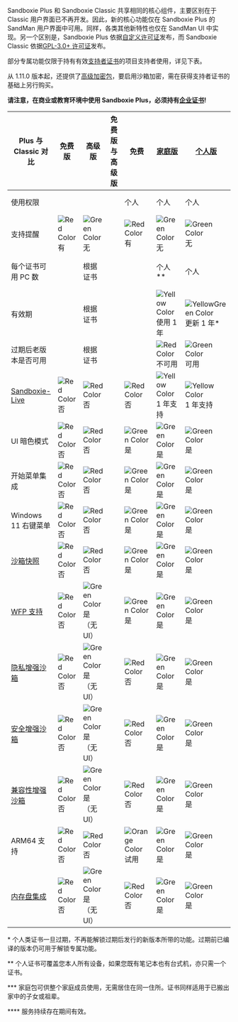 Sandboxie Plus 和 Sandboxie Classic 共享相同的核心组件，主要区别在于 Classic 用户界面已不再开发。因此，新的核心功能仅在 Sandboxie Plus 的 SandMan 用户界面中可用。同样，各类其他新特性也仅在 SandMan UI 中实现。另一个区别是，Sandboxie Plus 依据[自定义许可证](https://github.com/sandboxie-plus/Sandboxie/blob/master/LICENSE.Plus)发布，而 Sandboxie Classic 依据[GPL-3.0+ 许可证](https://github.com/sandboxie-plus/Sandboxie/blob/master/LICENSE.Classic)发布。

部分专属功能仅限于持有有效[支持者证书](https://sandboxie-plus.com/supporter-certificate/)的项目支持者使用，详见下表。

从 1.11.0 版本起，还提供了[高级加密包](https://xanasoft.com/product/sandboxie-plus-advanced-upgrade/)，要启用沙箱加密，需在获得支持者证书的基础上另行购买。

**请注意，在商业或教育环境中使用 Sandboxie Plus，必须持有[企业证书](https://xanasoft.com/product/sandboxie-plus-business/)!**

|                Plus 与 Classic 对比                              | 免费版                                                                                 | 高级版                                                                                        | 免费版与高级版    | 免费                                                                                           | [家庭版](https://xanasoft.com/product/sandboxie-plus-home/)                                       | [个人版](https://xanasoft.com/product/sandboxie-plus-personal/)                                      | [家庭包](https://xanasoft.com/product/sandboxie-plus-familypack/)                                 | [企业版](https://xanasoft.com/product/sandboxie-plus-business/)                                 | [永久授权版](https://xanasoft.com/product/sandboxie-plus-eternal/)            |
|-----------------------------------------------------------------|---------------------------------------------------------------------------------------|---------------------------------------------------------------------------------------------|------------------|----------------------------------------------------------------------------------------------|-----------------------------------------------------------------------------------------------|-----------------------------------------------------------------------------------------------|-----------------------------------------------------------------------------------------------|-----------------------------------------------------------------------------------------------|--------------------------------------------------------------------------------|
| 使用权限                                                         |                                                                                       |                                                                                             |                  | 个人                                                                                         | 个人                                                                                          | 个人                                                                                          | 个人及家庭                                                                                      | 商业用途                                                                                       | 个人                                                                              |
| 支持提醒                                                         | ![Red Color](https://placeholder.antonshell.me/img?width=15&color_bg=ff0000&text=+) 有 | ![Green Color](https://placeholder.antonshell.me/img?width=15&color_bg=00ff00&text=+) 无    |                  | ![Red Color](https://placeholder.antonshell.me/img?width=15&color_bg=ff0000&text=+) 有      | ![Green Color](https://placeholder.antonshell.me/img?width=15&color_bg=00ff00&text=+) 无      | ![Green Color](https://placeholder.antonshell.me/img?width=15&color_bg=00ff00&text=+) 无      | ![Green Color](https://placeholder.antonshell.me/img?width=15&color_bg=00ff00&text=+) 无      | ![Green Color](https://placeholder.antonshell.me/img?width=15&color_bg=00ff00&text=+) 无      | ![Green Color](https://placeholder.antonshell.me/img?width=15&color_bg=00ff00&text=+) 无     |
| 每个证书可用 PC 数                                               |                                                                                       | 根据证书                                                                                      |                  |                                                                                              | 个人\*\*                                                                                    | 个人                                                                                          | 个人及家庭\*\*\*                                                                             | 1                                                                                             | 个人及家庭                                                                         |
| 有效期                                                          |                                                                                       | 根据证书                                                                                      |                  |                                                                                              | ![Yellow Color](https://placeholder.antonshell.me/img?width=15&color_bg=ffff00&text=+) 使用 1 年 | ![YellowGreen Color](https://placeholder.antonshell.me/img?width=15&color_bg=99cc33&text=+) 更新 1 年\*  | ![Yellow Color](https://placeholder.antonshell.me/img?width=15&color_bg=ffff00&text=+) 使用 1 年 | ![Yellow Color](https://placeholder.antonshell.me/img?width=15&color_bg=ffff00&text=+) 使用 1 年 | ![Green Color](https://placeholder.antonshell.me/img?width=15&color_bg=00ff00&text=+) 无      |
| 过期后老版本是否可用                                             |                                                                                       | 根据证书                                                                                      |                  |                                                                                              | ![Red Color](https://placeholder.antonshell.me/img?width=15&color_bg=ff0000&text=+) 不可用    | ![Green Color](https://placeholder.antonshell.me/img?width=15&color_bg=00ff00&text=+) 可用    | ![Red Color](https://placeholder.antonshell.me/img?width=15&color_bg=ff0000&text=+) 不可用    | ![Red Color](https://placeholder.antonshell.me/img?width=15&color_bg=ff0000&text=+) 不可用    |                                                                                            |
| [Sandboxie-Live](../PlusContent/Sandboxie-Live.md)                | ![Red Color](https://placeholder.antonshell.me/img?width=15&color_bg=ff0000&text=+) 否 | ![Red Color](https://placeholder.antonshell.me/img?width=15&color_bg=ff0000&text=+) 否      |                  | ![Red Color](https://placeholder.antonshell.me/img?width=15&color_bg=ff0000&text=+) 否       | ![Yellow Color](https://placeholder.antonshell.me/img?width=15&color_bg=ffff00&text=+) 1 年支持 | ![Yellow Color](https://placeholder.antonshell.me/img?width=15&color_bg=ffff00&text=+) 1 年支持 | ![Yellow Color](https://placeholder.antonshell.me/img?width=15&color_bg=ffff00&text=+) 1 年支持 | ![Yellow Color](https://placeholder.antonshell.me/img?width=15&color_bg=ffff00&text=+) 1 年支持 | 永久服务\*\*\*\*                                                          |
| UI 暗色模式                                                       | ![Red Color](https://placeholder.antonshell.me/img?width=15&color_bg=ff0000&text=+) 否 | ![Red Color](https://placeholder.antonshell.me/img?width=15&color_bg=ff0000&text=+) 否      |                  | ![Green Color](https://placeholder.antonshell.me/img?width=15&color_bg=00ff00&text=+) 是     | ![Green Color](https://placeholder.antonshell.me/img?width=15&color_bg=00ff00&text=+) 是     | ![Green Color](https://placeholder.antonshell.me/img?width=15&color_bg=00ff00&text=+) 是     | ![Green Color](https://placeholder.antonshell.me/img?width=15&color_bg=00ff00&text=+) 是     | ![Green Color](https://placeholder.antonshell.me/img?width=15&color_bg=00ff00&text=+) 是     | ![Green Color](https://placeholder.antonshell.me/img?width=15&color_bg=00ff00&text=+) 是    |
| 开始菜单集成                                                      | ![Red Color](https://placeholder.antonshell.me/img?width=15&color_bg=ff0000&text=+) 否 | ![Red Color](https://placeholder.antonshell.me/img?width=15&color_bg=ff0000&text=+) 否      |                  | ![Green Color](https://placeholder.antonshell.me/img?width=15&color_bg=00ff00&text=+) 是     | ![Green Color](https://placeholder.antonshell.me/img?width=15&color_bg=00ff00&text=+) 是     | ![Green Color](https://placeholder.antonshell.me/img?width=15&color_bg=00ff00&text=+) 是     | ![Green Color](https://placeholder.antonshell.me/img?width=15&color_bg=00ff00&text=+) 是     | ![Green Color](https://placeholder.antonshell.me/img?width=15&color_bg=00ff00&text=+) 是     | ![Green Color](https://placeholder.antonshell.me/img?width=15&color_bg=00ff00&text=+) 是    |
| Windows 11 右键菜单                                               | ![Red Color](https://placeholder.antonshell.me/img?width=15&color_bg=ff0000&text=+) 否 | ![Red Color](https://placeholder.antonshell.me/img?width=15&color_bg=ff0000&text=+) 否      |                  | ![Green Color](https://placeholder.antonshell.me/img?width=15&color_bg=00ff00&text=+) 是     | ![Green Color](https://placeholder.antonshell.me/img?width=15&color_bg=00ff00&text=+) 是     | ![Green Color](https://placeholder.antonshell.me/img?width=15&color_bg=00ff00&text=+) 是     | ![Green Color](https://placeholder.antonshell.me/img?width=15&color_bg=00ff00&text=+) 是     | ![Green Color](https://placeholder.antonshell.me/img?width=15&color_bg=00ff00&text=+) 是     | ![Green Color](https://placeholder.antonshell.me/img?width=15&color_bg=00ff00&text=+) 是    |
| [沙箱快照](../PlusContent/BoxSnapshots.md)                         | ![Red Color](https://placeholder.antonshell.me/img?width=15&color_bg=ff0000&text=+) 否 | ![Red Color](https://placeholder.antonshell.me/img?width=15&color_bg=ff0000&text=+) 否      |                  | ![Green Color](https://placeholder.antonshell.me/img?width=15&color_bg=00ff00&text=+) 是     | ![Green Color](https://placeholder.antonshell.me/img?width=15&color_bg=00ff00&text=+) 是     | ![Green Color](https://placeholder.antonshell.me/img?width=15&color_bg=00ff00&text=+) 是     | ![Green Color](https://placeholder.antonshell.me/img?width=15&color_bg=00ff00&text=+) 是     | ![Green Color](https://placeholder.antonshell.me/img?width=15&color_bg=00ff00&text=+) 是     | ![Green Color](https://placeholder.antonshell.me/img?width=15&color_bg=00ff00&text=+) 是    |
| [WFP 支持](../PlusContent/WFPSupport.md)                           | ![Red Color](https://placeholder.antonshell.me/img?width=15&color_bg=ff0000&text=+) 否 | ![Green Color](https://placeholder.antonshell.me/img?width=15&color_bg=00ff00&text=+) 是（无 UI） |                  | ![Green Color](https://placeholder.antonshell.me/img?width=15&color_bg=00ff00&text=+) 是     | ![Green Color](https://placeholder.antonshell.me/img?width=15&color_bg=00ff00&text=+) 是     | ![Green Color](https://placeholder.antonshell.me/img?width=15&color_bg=00ff00&text=+) 是     | ![Green Color](https://placeholder.antonshell.me/img?width=15&color_bg=00ff00&text=+) 是     | ![Green Color](https://placeholder.antonshell.me/img?width=15&color_bg=00ff00&text=+) 是     | ![Green Color](https://placeholder.antonshell.me/img?width=15&color_bg=00ff00&text=+) 是    |
| [隐私增强沙箱](../PlusContent/privacy-mode.md)                     | ![Red Color](https://placeholder.antonshell.me/img?width=15&color_bg=ff0000&text=+) 否 | ![Green Color](https://placeholder.antonshell.me/img?width=15&color_bg=00ff00&text=+) 是（无 UI） |                  | ![Red Color](https://placeholder.antonshell.me/img?width=15&color_bg=ff0000&text=+) 否      | ![Green Color](https://placeholder.antonshell.me/img?width=15&color_bg=00ff00&text=+) 是     | ![Green Color](https://placeholder.antonshell.me/img?width=15&color_bg=00ff00&text=+) 是     | ![Green Color](https://placeholder.antonshell.me/img?width=15&color_bg=00ff00&text=+) 是     | ![Green Color](https://placeholder.antonshell.me/img?width=15&color_bg=00ff00&text=+) 是     | ![Green Color](https://placeholder.antonshell.me/img?width=15&color_bg=00ff00&text=+) 是    |
| [安全增强沙箱](../PlusContent/security-mode.md)                   | ![Red Color](https://placeholder.antonshell.me/img?width=15&color_bg=ff0000&text=+) 否 | ![Green Color](https://placeholder.antonshell.me/img?width=15&color_bg=00ff00&text=+) 是（无 UI） |                  | ![Red Color](https://placeholder.antonshell.me/img?width=15&color_bg=ff0000&text=+) 否      | ![Green Color](https://placeholder.antonshell.me/img?width=15&color_bg=00ff00&text=+) 是     | ![Green Color](https://placeholder.antonshell.me/img?width=15&color_bg=00ff00&text=+) 是     | ![Green Color](https://placeholder.antonshell.me/img?width=15&color_bg=00ff00&text=+) 是     | ![Green Color](https://placeholder.antonshell.me/img?width=15&color_bg=00ff00&text=+) 是     | ![Green Color](https://placeholder.antonshell.me/img?width=15&color_bg=00ff00&text=+) 是    |
| [兼容性增强沙箱](../PlusContent/compartment-mode.md)              | ![Red Color](https://placeholder.antonshell.me/img?width=15&color_bg=ff0000&text=+) 否 | ![Green Color](https://placeholder.antonshell.me/img?width=15&color_bg=00ff00&text=+) 是（无 UI） |                  | ![Red Color](https://placeholder.antonshell.me/img?width=15&color_bg=ff0000&text=+) 否      | ![Green Color](https://placeholder.antonshell.me/img?width=15&color_bg=00ff00&text=+) 是     | ![Green Color](https://placeholder.antonshell.me/img?width=15&color_bg=00ff00&text=+) 是     | ![Green Color](https://placeholder.antonshell.me/img?width=15&color_bg=00ff00&text=+) 是     | ![Green Color](https://placeholder.antonshell.me/img?width=15&color_bg=00ff00&text=+) 是     | ![Green Color](https://placeholder.antonshell.me/img?width=15&color_bg=00ff00&text=+) 是    |
| ARM64 支持                                                        | ![Red Color](https://placeholder.antonshell.me/img?width=15&color_bg=ff0000&text=+) 否 | ![Red Color](https://placeholder.antonshell.me/img?width=15&color_bg=ff0000&text=+) 否      |                  | ![Orange Color](https://placeholder.antonshell.me/img?width=15&color_bg=ff9900&text=+) 试用  | ![Green Color](https://placeholder.antonshell.me/img?width=15&color_bg=00ff00&text=+) 是     | ![Green Color](https://placeholder.antonshell.me/img?width=15&color_bg=00ff00&text=+) 是     | ![Green Color](https://placeholder.antonshell.me/img?width=15&color_bg=00ff00&text=+) 是     | ![Green Color](https://placeholder.antonshell.me/img?width=15&color_bg=00ff00&text=+) 是     | ![Green Color](https://placeholder.antonshell.me/img?width=15&color_bg=00ff00&text=+) 是    |
| [内存盘集成](../PlusContent/RamDiskSupport.md)                   | ![Red Color](https://placeholder.antonshell.me/img?width=15&color_bg=ff0000&text=+) 否 | ![Green Color](https://placeholder.antonshell.me/img?width=15&color_bg=00ff00&text=+) 是（无 UI） |                  | ![Red Color](https://placeholder.antonshell.me/img?width=15&color_bg=ff0000&text=+) 否      | ![Green Color](https://placeholder.antonshell.me/img?width=15&color_bg=00ff00&text=+) 是     | ![Green Color](https://placeholder.antonshell.me/img?width=15&color_bg=00ff00&text=+) 是     | ![Green Color](https://placeholder.antonshell.me/img?width=15&color_bg=00ff00&text=+) 是     | ![Green Color](https://placeholder.antonshell.me/img?width=15&color_bg=00ff00&text=+) 是     | ![Green Color](https://placeholder.antonshell.me/img?width=15&color_bg=00ff00&text=+) 是    |

\* 个人类证书一旦过期，不再能解锁过期后发行的新版本所带的功能。过期前已编译的版本仍可用于解锁专属功能。

\*\* 个人证书可覆盖您本人所有设备，如果您既有笔记本也有台式机，亦只需一个证书。

\*\*\* 家庭包可供整个家庭成员使用，无需居住在同一住所。证书同样适用于已搬出家中的子女或祖辈。

\*\*\*\* 服务持续存在期间有效。